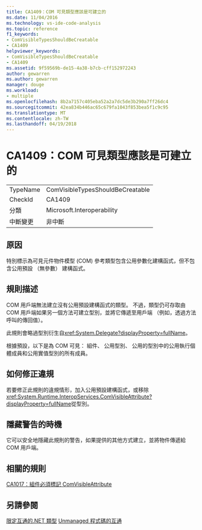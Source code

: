 ```yaml
---
title: CA1409：COM 可見類型應該是可建立的
ms.date: 11/04/2016
ms.technology: vs-ide-code-analysis
ms.topic: reference
f1_keywords:
- ComVisibleTypesShouldBeCreatable
- CA1409
helpviewer_keywords:
- ComVisibleTypesShouldBeCreatable
- CA1409
ms.assetid: 9f59569b-de15-4a38-b7cb-cff152972243
author: gewarren
ms.author: gewarren
manager: douge
ms.workload:
- multiple
ms.openlocfilehash: 8b2a7157c405eba52a2a7dc5de3b290a7ff26dc4
ms.sourcegitcommit: 42ea834b446ac65c679fa1043f853bea5f1c9c95
ms.translationtype: MT
ms.contentlocale: zh-TW
ms.lasthandoff: 04/19/2018
---
```

# <a name="ca1409-com-visible-types-should-be-creatable"></a>CA1409：COM 可見類型應該是可建立的
|||
|-|-|
|TypeName|ComVisibleTypesShouldBeCreatable|
|CheckId|CA1409|
|分類|Microsoft.Interoperability|
|中斷變更|非中斷|

## <a name="cause"></a>原因
 特別標示為可見元件物件模型 (COM) 參考類型包含公用參數化建構函式，但不包含公用預設 （無參數） 建構函式。

## <a name="rule-description"></a>規則描述
 COM 用戶端無法建立沒有公用預設建構函式的類型。 不過，類型仍可存取由 COM 用戶端如果另一個方法可建立型別，並將它傳遞至用戶端 （例如，透過方法呼叫的傳回值）。

 此規則會略過型別衍生自<xref:System.Delegate?displayProperty=fullName>。

 根據預設，以下是為 COM 可見： 組件、 公用型別、 公用的型別中的公用執行個體成員和公用實值型別的所有成員。

## <a name="how-to-fix-violations"></a>如何修正違規
 若要修正此規則的違規情形，加入公用預設建構函式，或移除<xref:System.Runtime.InteropServices.ComVisibleAttribute?displayProperty=fullName>從型別。

## <a name="when-to-suppress-warnings"></a>隱藏警告的時機
 它可以安全地隱藏此規則的警告，如果提供的其他方式建立，並將物件傳遞給 COM 用戶端。

## <a name="related-rules"></a>相關的規則
 [CA1017：組件必須標記 ComVisibleAttribute](../code-quality/ca1017-mark-assemblies-with-comvisibleattribute.md)

## <a name="see-also"></a>另請參閱
 [限定互通的.NET 類型](/dotnet/framework/interop/qualifying-net-types-for-interoperation) [Unmanaged 程式碼的互通](/dotnet/framework/interop/index)